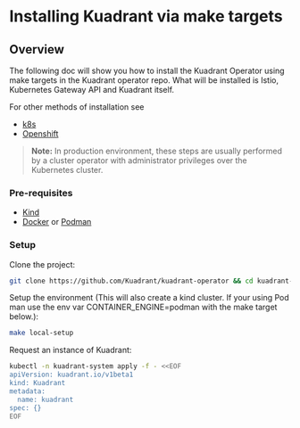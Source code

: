 # Installing Kuadrant via make targets

## Overview
The following doc will show you how to install the Kuadrant Operator using make targets in the Kuadrant operator repo. What will be installed is Istio, Kubernetes Gateway API and Kuadrant itself.

For other methods of installation see
- [k8s](https://github.com/Kuadrant/kuadrant-operator/blob/main/doc/install/install-kubernetes.md)
- [Openshift](https://github.com/Kuadrant/kuadrant-operator/blob/main/doc/install/install-openshift.md)

> **Note:** In production environment, these steps are usually performed by a cluster operator with administrator privileges over the Kubernetes cluster.

### Pre-requisites
- [Kind](https://kind.sigs.k8s.io)
- [Docker](https://docker.io) or [Podman](https://podman.io/)

### Setup

Clone the project:
```sh
git clone https://github.com/Kuadrant/kuadrant-operator && cd kuadrant-operator
```

Setup the environment (This will also create a kind cluster. If your using Pod man use the env var CONTAINER_ENGINE=podman with the make target below.):
```sh
make local-setup
```

Request an instance of Kuadrant:
```sh
kubectl -n kuadrant-system apply -f - <<EOF
apiVersion: kuadrant.io/v1beta1
kind: Kuadrant
metadata:
  name: kuadrant
spec: {}
EOF
```
